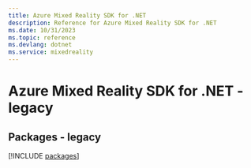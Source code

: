 ```yaml
---
title: Azure Mixed Reality SDK for .NET
description: Reference for Azure Mixed Reality SDK for .NET
ms.date: 10/31/2023
ms.topic: reference
ms.devlang: dotnet
ms.service: mixedreality
---
```

# Azure Mixed Reality SDK for .NET - legacy
## Packages - legacy
[!INCLUDE [packages](mixed-reality-index.md)]